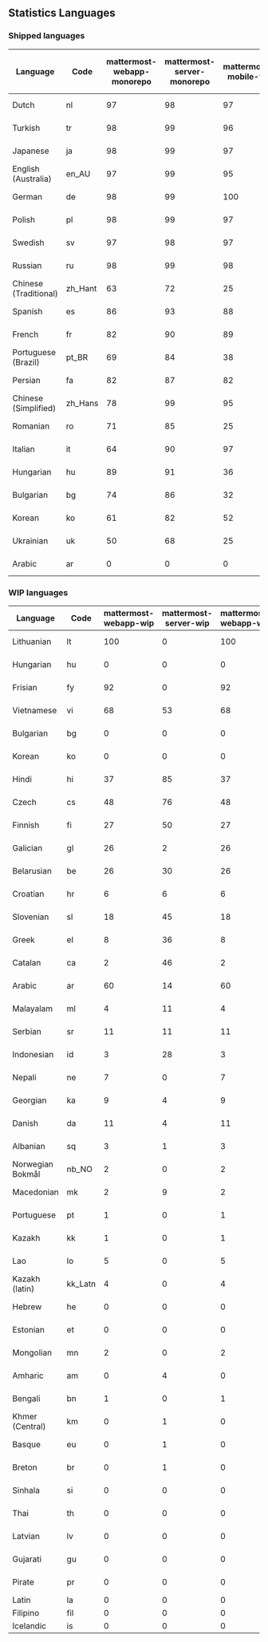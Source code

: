 ## Statistics Languages ##
###  Shipped languages  ###
|Language|Code|mattermost-webapp-monorepo|mattermost-server-monorepo|mattermost-mobile-v2|mattermost-desktop|mattermost-boards-webapp-monorepo|mattermost-playbooks-webapp-monorepo|calls-webapp|Total|Last Modified|
|---|---|---|---|---|---|---|---|---|---|---|
|Dutch|nl| 97| 98| 97| 100| 100| 99| 97| 98|2023-04-28T19:55:45.026118Z|
|Turkish|tr| 98| 99| 96| 100| 100| 99| 97| 97|2023-04-28T19:57:09.235781Z|
|Japanese|ja| 98| 99| 97| 100| 100| 99| 0| 97|2023-04-28T19:55:16.681201Z|
|English (Australia)|en_AU| 97| 99| 95| 100| 100| 99| 0| 96|2023-04-28T19:53:49.235446Z|
|German|de| 98| 99| 100| 100| 100| 99| 100| 95|2023-04-28T19:53:34.224491Z|
|Polish|pl| 98| 99| 97| 100| 100| 99| 100| 95|2023-04-28T19:55:59.464229Z|
|Swedish|sv| 97| 98| 97| 100| 97| 99| 0| 94|2023-04-28T19:56:55.345570Z|
|Russian|ru| 98| 99| 98| 100| 100| 61| 0| 92|2023-04-28T21:36:53.873368Z|
|Chinese (Traditional)|zh_Hant| 63| 72| 25| 0| 97| 0| 0| 79|2023-04-28T19:57:49.790214Z|
|Spanish|es| 86| 93| 88| 98| 48| 0| 19| 78|2023-04-28T19:54:03.833849Z|
|French|fr| 82| 90| 89| 96| 98| 27| 1| 78|2023-04-28T19:54:33.099459Z|
|Portuguese (Brazil)|pt_BR| 69| 84| 38| 48| 100| 0| 76| 68|2023-04-28T19:56:13.371152Z|
|Persian|fa| 82| 87| 82| 100| 26| 1| 0| 68|2023-04-28T19:54:18.139895Z|
|Chinese (Simplified)|zh_Hans| 78| 99| 95| 100| 98| 0| 4| 67|2023-04-28T19:57:36.168285Z|
|Romanian|ro| 71| 85| 25| 0| 0| 0| 0| 67|2023-04-28T19:56:27.540721Z|
|Italian|it| 64| 90| 97| 23| 66| 0| 0| 65|2023-04-28T19:55:01.977907Z|
|Hungarian|hu| 89| 91| 36| 99| 94| 81| 0| 63|2023-04-28T19:54:47.768487Z|
|Bulgarian|bg| 74| 86| 32| 0| 0| 0| 0| 52|2023-04-28T19:53:20.034808Z|
|Korean|ko| 61| 82| 52| 100| 94| 99| 0| 52|2023-04-28T19:55:30.663082Z|
|Ukrainian|uk| 50| 68| 25| 79| 53| 0| 0| 45|2023-04-07T15:44:28.713331Z|
|Arabic|ar| 0| 0| 0| 45| 46| 0| 0| 16|2023-04-07T15:44:05.561803Z|
###  WIP languages  ###
|Language|Code|mattermost-webapp-wip|mattermost-server-wip|mattermost-webapp-wip|Total|Last Modified|
|---|---|---|---|---|---|--|
|Lithuanian|lt| 100| 0| 100| 71|2023-04-20T18:20:36.422339Z|
|Hungarian|hu| 0| 0| 0| 63|2023-04-28T19:54:47.768487Z|
|Frisian|fy| 92| 0| 92| 61|2023-03-30T14:04:28.368728Z|
|Vietnamese|vi| 68| 53| 68| 57|2023-04-07T15:44:29.030842Z|
|Bulgarian|bg| 0| 0| 0| 52|2023-04-28T19:53:20.034808Z|
|Korean|ko| 0| 0| 0| 52|2023-04-28T19:55:30.663082Z|
|Hindi|hi| 37| 85| 37| 49|2023-03-30T14:04:54.856447Z|
|Czech|cs| 48| 76| 48| 37|2023-04-28T11:13:39.759810Z|
|Finnish|fi| 27| 50| 27| 34|2023-03-30T14:04:14.936366Z|
|Galician|gl| 26| 2| 26| 31|2023-02-16T10:53:47.791156Z|
|Belarusian|be| 26| 30| 26| 27|2023-03-30T14:03:09.873427Z|
|Croatian|hr| 6| 6| 6| 25|2023-04-12T19:42:11.064853Z|
|Slovenian|sl| 18| 45| 18| 21|2023-04-06T20:14:58.767028Z|
|Greek|el| 8| 36| 8| 21|2023-03-30T14:03:55.229463Z|
|Catalan|ca| 2| 46| 2| 16|2023-02-22T22:19:51.633986Z|
|Arabic|ar| 60| 14| 60| 16|2023-04-07T15:44:05.561803Z|
|Malayalam|ml| 4| 11| 4| 15|2023-04-07T16:10:53.056996Z|
|Serbian|sr| 11| 11| 11| 13|2023-03-30T14:07:25.635161Z|
|Indonesian|id| 3| 28| 3| 12|2023-01-20T12:30:26.132977Z|
|Nepali|ne| 7| 0| 7| 11|2023-03-30T14:06:47.028356Z|
|Georgian|ka| 9| 4| 9| 9|2023-04-10T20:31:24.828471Z|
|Danish|da| 11| 4| 11| 8|2023-02-28T08:17:12.460986Z|
|Albanian|sq| 3| 1| 3| 8|2023-03-30T14:07:18.996586Z|
|Norwegian Bokmål|nb_NO| 2| 0| 2| 5|2023-04-07T15:44:19.938225Z|
|Macedonian|mk| 2| 9| 2| 5|2023-04-21T04:48:12.502639Z|
|Portuguese|pt| 1| 0| 1| 5|2023-04-10T23:55:59.471172Z|
|Kazakh|kk| 1| 0| 1| 3|2023-01-20T12:30:28.434837Z|
|Lao|lo| 5| 0| 5| 3|2023-01-28T03:29:57.636840Z|
|Kazakh (latin)|kk_Latn| 4| 0| 4| 3|2023-01-09T16:04:40.142668Z|
|Hebrew|he| 0| 0| 0| 2|2023-01-20T12:30:24.610278Z|
|Estonian|et| 0| 0| 0| 2|2022-06-16T11:17:55.844464Z|
|Mongolian|mn| 2| 0| 2| 2|2023-02-16T02:00:14.011643Z|
|Amharic|am| 0| 4| 0| 1|2020-07-04T19:22:35.416407Z|
|Bengali|bn| 1| 0| 1| 1|2022-06-18T00:07:36.707192Z|
|Khmer (Central)|km| 0| 1| 0| 0|2022-05-06T14:27:58.323957Z|
|Basque|eu| 0| 1| 0| 0|2021-06-22T14:46:44.626603Z|
|Breton|br| 0| 1| 0| 0|2022-10-20T14:33:30.929526Z|
|Sinhala|si| 0| 0| 0| 0|2022-10-24T11:26:43.423982Z|
|Thai|th| 0| 0| 0| 0|2022-05-03T14:48:59.991556Z|
|Latvian|lv| 0| 0| 0| 0|2022-12-17T23:24:22.390841Z|
|Gujarati|gu| 0| 0| 0| 0|2021-09-27T12:12:04.194601Z|
|Pirate|pr| 0| 0| 0| 0|2022-06-28T08:46:29.046651Z|
|Latin|la| 0| 0| 0| 0||
|Filipino|fil| 0| 0| 0| 0||
|Icelandic|is| 0| 0| 0| 0||
